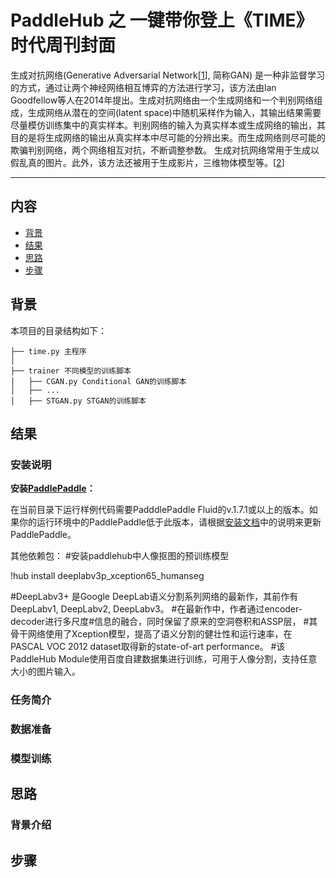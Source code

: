 # PaddleHub 之 一键带你登上《TIME》时代周刊封面

生成对抗网络(Generative Adversarial Network\[[1](#参考文献)\], 简称GAN) 是一种非监督学习的方式，通过让两个神经网络相互博弈的方法进行学习，该方法由lan Goodfellow等人在2014年提出。生成对抗网络由一个生成网络和一个判别网络组成，生成网络从潜在的空间(latent space)中随机采样作为输入，其输出结果需要尽量模仿训练集中的真实样本。判别网络的输入为真实样本或生成网络的输出，其目的是将生成网络的输出从真实样本中尽可能的分辨出来。而生成网络则尽可能的欺骗判别网络，两个网络相互对抗，不断调整参数。
生成对抗网络常用于生成以假乱真的图片。此外，该方法还被用于生成影片，三维物体模型等。\[[2](#参考文献)\]

---
## 内容

- [背景](#背景)
- [结果](#结果)
- [思路](#思路)
- [步骤](#步骤)

## 背景



本项目的目录结构如下：
```
├── time.py 主程序
│ 
├── trainer 不同模型的训练脚本
│   ├── CGAN.py Conditional GAN的训练脚本
│   ├── ...
│   ├── STGAN.py STGAN的训练脚本

```

## 结果

### 安装说明
**安装[PaddlePaddle](https://github.com/PaddlePaddle/Paddle)：**

在当前目录下运行样例代码需要PadddlePaddle Fluid的v.1.7.1或以上的版本。如果你的运行环境中的PaddlePaddle低于此版本，请根据[安装文档](https://www.paddlepaddle.org.cn/documentation/docs/zh/1.5/beginners_guide/install/index_cn.html)中的说明来更新PaddlePaddle。

其他依赖包：
#安装paddlehub中人像抠图的预训练模型

!hub install deeplabv3p_xception65_humanseg

#DeepLabv3+ 是Google DeepLab语义分割系列网络的最新作，其前作有 DeepLabv1, DeepLabv2, DeepLabv3。
#在最新作中，作者通过encoder-decoder进行多尺度#信息的融合，同时保留了原来的空洞卷积和ASSP层， 
#其骨干网络使用了Xception模型，提高了语义分割的健壮性和运行速率，在 PASCAL VOC 2012 dataset取得新的state-of-art performance。
#该PaddleHub Module使用百度自建数据集进行训练，可用于人像分割，支持任意大小的图片输入。

### 任务简介


### 数据准备



### 模型训练




## 思路
### 背景介绍


## 步骤
